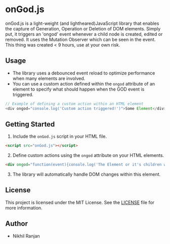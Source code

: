 # onGod.js

onGod.js is a light-weight (and lightheared)JavaScript library that enables the capture of Generation, Operation or Deletion of DOM elements. Simply put, it triggers an 'ongod' event whenever a child node is created, edited or removed. It uses the Mutation Observer which can be seen in the event. This thing was created < 9 hours, use at your own risk.

## Usage

- The library uses a debounced event reload to optimize performance when many elements are involved.
- You can use a custom action defined within the `ongod` attribute of an element to specify what should happen when the GOD event is triggered.

```javascript
// Example of defining a custom action within an HTML element
<div ongod="console.log('Custom action triggered!')">Some Element</div>
```

## Getting Started

1. Include the `onGod.js` script in your HTML file.

```html
<script src="onGod.js"></script>
```

2. Define custom actions using the `ongod` attribute on your HTML elements.

```html
<div ongod="function(event){console.log('The Element or it's children were changed.')}">Some Element</div>
```

3. The library will automatically handle DOM changes within this element.

## License

This project is licensed under the MIT License. See the [LICENSE](LICENSE) file for more information.

## Author

- Nikhil Ranjan
